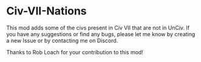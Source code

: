 # Civ-VII-Nations

This mod adds some of the civs present in Civ VII that are not in UnCiv. 
If you have any suggestions or find any bugs, please let me know by creating a new Issue or by contacting me on Discord.

Thanks to Rob Loach for your contribution to this mod!
